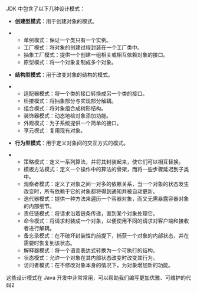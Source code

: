 JDK 中包含了以下几种设计模式：

- **创建型模式**：用于创建对象的模式。

- - 单例模式：保证一个类只有一个实例。
  - 工厂模式：将对象的创建过程封装在一个工厂类中。
  - 抽象工厂模式：提供一个创建一组相关或相互依赖对象的接口。
  - 原型模式：将一个对象复制成多个对象。

- **结构型模式**：用于改变对象的结构的模式。

- - 适配器模式：将一个类的接口转换成另一个类的接口。
  - 桥接模式：将抽象部分与实现部分解耦。
  - 组合模式：将对象组合成树形结构。
  - 装饰器模式：动态地给对象添加功能。
  - 外观模式：为子系统提供一个简单的接口。
  - 享元模式：复用现有对象。

- **行为型模式**：用于定义对象间的交互方式的模式。

- - 策略模式：定义一系列算法，并将其封装起来，使它们可以相互替换。
  - 模板方法模式：定义一个操作中的算法的骨架，而将一些步骤延迟到子类中。
  - 观察者模式：定义了对象之间一对多的依赖关系，当一个对象的状态发生改变时，所有依赖于它的对象都将得到通知并被自动更新。
  - 迭代器模式：提供一种方法来遍历一个容器对象，而又无需暴露容器对象的内部细节。
  - 责任链模式：将请求沿着链条传递，直到某个对象处理它。
  - 命令模式：将请求封装成一个对象，以便使用不同的请求对客户端和接收者进行解耦。
  - 备忘录模式：在不破坏封装性的前提下，捕获一个对象的内部状态，并在需要时恢复到该状态。
  - 解释器模式：将一个语言表达式转换为一个可执行的结构。
  - 状态模式：允许一个对象在其内部状态改变时改变其行为。
  - 访问者模式：在不修改对象本身的情况下，为对象增加新的功能。

这些设计模式在 Java 开发中非常常用，可以帮助我们编写更加优雅、可维护的代码2